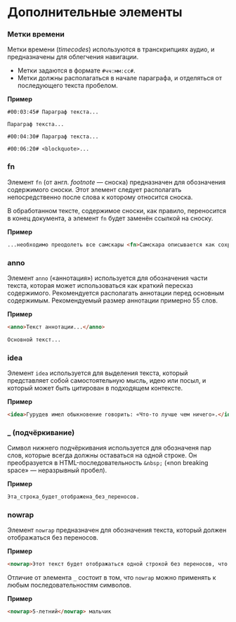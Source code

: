 # Дополнительные элементы

### **Метки времени**

Метки времени (_timecodes_) используются в транскрипциях аудио, и предназначены для облегчения навигации.

* Метки задаются в формате `#чч:мм:сс#`.
* Метки должны располагаться в начале параграфа, и отделяться от последующего текста пробелом.

**Пример**

```
#00:03:45# Параграф текста...

Параграф текста...

#00:04:30# Параграф текста...

#00:06:20# <blockquote>...
```

### **fn**

Элемент `fn` (от англ. _footnote_ — сноска) предназначен для обозначения содержимого сноски. Этот элемент следует располагать непосредственно после слова к которому относится сноска.

В обработанном тексте, содержимое сноски, как правило, переносится в конец документа, а элемент `fn` будет заменён ссылкой на сноску.

**Пример**

```html
...необходимо преодолеть все самскары <fn>Самскара описывается как сохранившиеся в памяти впечатления, ментальные образы или воспоминания о действиях, совершенных в предыдущей форме существования.</fn>, что держат наш ум в футляре предубеждений и недоверия.
```

### **anno**

Элемент `anno` («аннотация») используется для обозначения части текста, которая может использоваться как краткий пересказ содержимого. Рекомендуется располагать аннотации перед основным содержимым. Рекомендуемый размер аннотации примерно 55 слов.

**Пример**

```html
<anno>Текст аннотации...</anno>

Основной текст...
```

### **idea**

Элемент `idea` используется для выделения текста, который представляет собой самостоятельную мысль, идею или посыл, и который может быть цитирован в подходящем контексте.

**Пример**

```html
<idea>Гурудев имел обыкновение говорить: «Что-то лучше чем ничего».</idea>
```

### **\_ (подчёркивание)**

Символ нижнего подчёркивания используется для обозначеня пар слов, которые всегда должны оставаться на одной строке. Он преобразуется в HTML-последовательность `&nbsp;` («non breaking space» — неразрывный пробел).

**Пример**

```html
Эта_строка_будет_отображена_без_переносов.
```

### **nowrap**

Элемент `nowrap` предназначен для обозначения текста, который должен отображаться без переносов.

**Пример**

```html
<nowrap>Этот текст будет отображаться одной строкой без переносов, что может привести к появлению горизонтальной полосы прокрутки.</nowrap>
```

Отличие от элемента `_` состоит в том, что `nowrap` можно применять к любым последовательностям символов.

**Пример**

```html
<nowrap>5-летний</nowrap> мальчик
```

